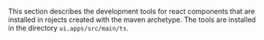 This section describes the development tools for react components that are
installed in rojects created with the maven archetype.
The tools are installed in the directory `ui.apps/src/main/ts`.

